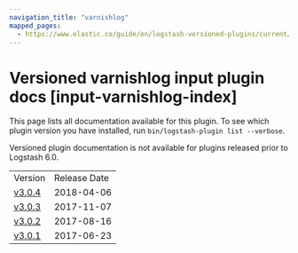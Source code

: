 ```yaml
---
navigation_title: "varnishlog"
mapped_pages:
  - https://www.elastic.co/guide/en/logstash-versioned-plugins/current/input-varnishlog-index.html
---
```


# Versioned varnishlog input plugin docs [input-varnishlog-index]

This page lists all documentation available for this plugin. To see which plugin version you have installed, run `bin/logstash-plugin list --verbose`.

Versioned plugin documentation is not available for plugins released prior to Logstash 6.0.

| | |
| :- | :- |
| Version | Release Date |
| [v3.0.4](v3-0-4-plugins-inputs-varnishlog.md) | 2018-04-06 |
| [v3.0.3](v3-0-3-plugins-inputs-varnishlog.md) | 2017-11-07 |
| [v3.0.2](v3-0-2-plugins-inputs-varnishlog.md) | 2017-08-16 |
| [v3.0.1](v3-0-1-plugins-inputs-varnishlog.md) | 2017-06-23 |
